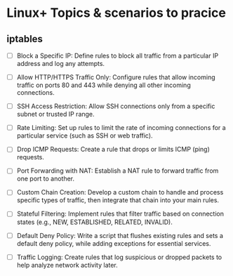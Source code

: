 
# Linux+ Topics & scenarios to pracice 


## iptables 

- [ ] Block a Specific IP: Define rules to block all traffic from a particular IP address and log any attempts.

- [ ] Allow HTTP/HTTPS Traffic Only: Configure rules that allow incoming traffic on ports 80 and 443 while denying all other incoming connections.

- [ ] SSH Access Restriction: Allow SSH connections only from a specific subnet or trusted IP range.

- [ ] Rate Limiting: Set up rules to limit the rate of incoming connections for a particular service (such as SSH or web traffic).

- [ ] Drop ICMP Requests: Create a rule that drops or limits ICMP (ping) requests.

- [ ] Port Forwarding with NAT: Establish a NAT rule to forward traffic from one port to another.

- [ ] Custom Chain Creation: Develop a custom chain to handle and process specific types of traffic, then integrate that chain into your main rules.

- [ ] Stateful Filtering: Implement rules that filter traffic based on connection states (e.g., NEW, ESTABLISHED, RELATED, INVALID).

- [ ] Default Deny Policy: Write a script that flushes existing rules and sets a default deny policy, while adding exceptions for essential services.

- [ ]  Traffic Logging: Create rules that log suspicious or dropped packets to help analyze network activity later.



